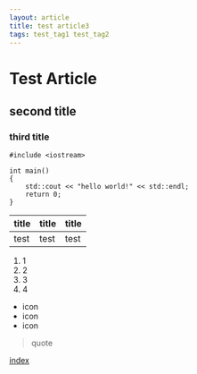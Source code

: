 ```yaml
---
layout: article
title: test article3
tags: test_tag1 test_tag2
---
```


# Test Article
## second title
### third title

```
#include <iostream>

int main()
{
    std::cout << "hello world!" << std::endl;
    return 0;
}
```

|title|title|title|
|-----|-----|-----|
|test|test|test|

1. 1
1. 2
1. 3
1. 4


* icon
* icon
* icon

> quote

[index](https://snailtowardthesun.github.io/index.html)